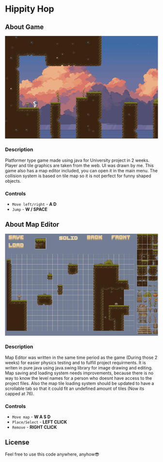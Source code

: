 # Hippity Hop

## About Game
![](src/main/resources/game.png)

### Description
Platformer type game made using java for University project in 2 weeks. Player and tile graphics are taken from the web. UI was drawn by me.
This game also has a map editor included, you can open it in the main menu.
The collision system is based on tile map so it is not perfect for funny shaped objects.

### Controls
* `Move left/right` - __A D__
* `Jump` - __W / SPACE__

## About Map Editor
![](src/main/resources/editor.png)

### Description
Map Editor was written in the same time period as the game (During those 2 weeks) for easier physics testing and to fulfill project requirments. It is writen in pure java using java.swing library for image drawing and editing.
Map saving and loading system needs improvements, because there is no way to know the level names for a person who doesnt have access to the project files.
Also the map tile loading system should be updated to have a scrollable tab so that it could fit an undefined amount of tiles (Now its capped at 76).

### Controls
* `Move map` - __W A S D__
* `Place/Select` - __LEFT CLICK__
* `Remove` - __RIGHT CLICK__

## License
Feel free to use this code anywhere, anyhow😎

